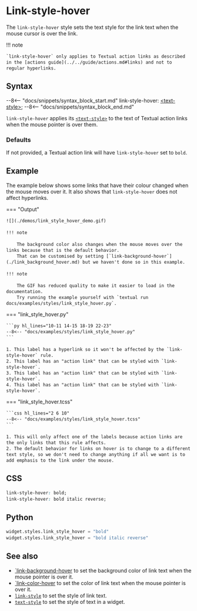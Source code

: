 # Link-style-hover

The `link-style-hover` style sets the text style for the link text when the mouse cursor is over the link.

!!! note

    `link-style-hover` only applies to Textual action links as described in the [actions guide](../../guide/actions.md#links) and not to regular hyperlinks.

## Syntax

--8<-- "docs/snippets/syntax_block_start.md"
link-style-hover: <a href="../../../css_types/text_style">&lt;text-style&gt;</a>;
--8<-- "docs/snippets/syntax_block_end.md"

`link-style-hover` applies its [`<text-style>`](../../css_types/text_style.md) to the text of Textual action links when the mouse pointer is over them.

### Defaults

If not provided, a Textual action link will have `link-style-hover` set to `bold`.

## Example

The example below shows some links that have their colour changed when the mouse moves over it.
It also shows that `link-style-hover` does not affect hyperlinks.

=== "Output"

    ![](./demos/link_style_hover_demo.gif)

    !!! note

        The background color also changes when the mouse moves over the links because that is the default behavior.
        That can be customised by setting [`link-background-hover`](./link_background_hover.md) but we haven't done so in this example.

    !!! note

        The GIF has reduced quality to make it easier to load in the documentation.
        Try running the example yourself with `textual run docs/examples/styles/link_style_hover.py`.

=== "link_style_hover.py"

    ```py hl_lines="10-11 14-15 18-19 22-23"
    --8<-- "docs/examples/styles/link_style_hover.py"
    ```

    1. This label has a hyperlink so it won't be affected by the `link-style-hover` rule.
    2. This label has an "action link" that can be styled with `link-style-hover`.
    3. This label has an "action link" that can be styled with `link-style-hover`.
    4. This label has an "action link" that can be styled with `link-style-hover`.

=== "link_style_hover.tcss"

    ```css hl_lines="2 6 10"
    --8<-- "docs/examples/styles/link_style_hover.tcss"
    ```

    1. This will only affect one of the labels because action links are the only links that this rule affects.
    2. The default behavior for links on hover is to change to a different text style, so we don't need to change anything if all we want is to add emphasis to the link under the mouse.

## CSS

```css
link-style-hover: bold;
link-style-hover: bold italic reverse;
```

## Python

```py
widget.styles.link_style_hover = "bold"
widget.styles.link_style_hover = "bold italic reverse"
```

## See also

 - [`link-background-hover](./link_background_hover.md) to set the background color of link text when the mouse pointer is over it.
 - [`link-color-hover](./link_color_hover.md) to set the color of link text when the mouse pointer is over it.
 - [`link-style`](./link_style.md) to set the style of link text.
 - [`text-style`](../text_style.md) to set the style of text in a widget.

